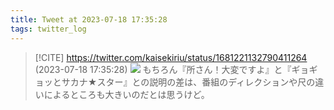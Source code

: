 ```yaml
---
title: Tweet at 2023-07-18 17:35:28
tags: twitter_log
---
```


> [!CITE] https://twitter.com/kaisekiriu/status/1681221132790411264 (2023-07-18 17:35:28)
> ![](https://twitter.com/kaisekiriu/status/1681221132790411264)
> もちろん『所さん！大変ですよ』と『ギョギョッとサカナ★スター』との説明の差は、番組のディレクションや尺の違いによるところも大きいのだとは思うけど。
